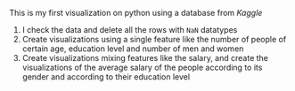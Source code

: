 This is my first visualization on python using a database from _Kaggle_

1. I check the data and delete all the rows with `NaN` datatypes
2. Create visualizations using a single feature like the number of people of certain age, education level and number of men and women
3. Create visualizations mixing features like the salary, and create the visualizations of the average salary of the people according to its gender and according to their education level
